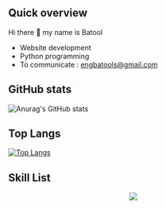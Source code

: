  ## Quick overview
 Hi there 👋 my name is Batool
 - Website development
 - Python programming
 - To communicate : engbatools@gmail.com
 
## GitHub stats
![Anurag's GitHub stats](https://github-readme-stats.vercel.app/api?username=batooldshilleh&show_icons=true&theme=dark)

## Top Langs
[![Top Langs](https://github-readme-stats.vercel.app/api/top-langs/?username=batooldshilleh&layout=compact)]([https://github.com/anuraghazra/github-readme-stats](https://github.com/batooldshilleh?tab=repositories))

## Skill List
<p align="center">
  <a href="https://skillicons.dev">
    <img src="https://skillicons.dev/icons?i=git,androidstudio,arduino,bootstrap,c,cpp,css,dart,discord,flutter,github,html,js,linux,py" />
  </a>
</p>
